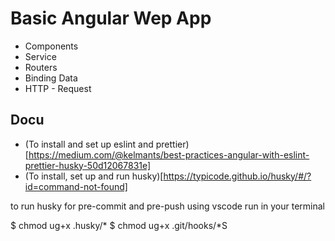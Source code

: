# Basic Angular Wep App

- Components
- Service
- Routers
- Binding Data
- HTTP - Request

## Docu

- (To install and set up eslint and prettier)[https://medium.com/@kelmants/best-practices-angular-with-eslint-prettier-husky-50d12067831e]
- (To install, set up and run husky)[https://typicode.github.io/husky/#/?id=command-not-found]

to run husky for pre-commit and pre-push using vscode
run in your terminal

$ chmod ug+x .husky/*
$ chmod ug+x .git/hooks/*S
